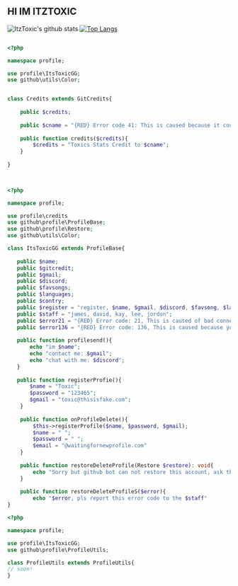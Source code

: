   ## HI IM ITZTOXIC
  
![ItzToxic's github stats](https://github-readme-stats.vercel.app/api/?username=ItsToxicGG&show_icons=true&hide_border=true&theme=algolia&count_private=true)
[![Top Langs](https://github-readme-stats.vercel.app/api/top-langs/?username=ItsToxicGG&show_icons=true&hide_border=true&theme=algolia&count_private=true)](https://github.com/ItsToxicGG)

```php

<?php

namespace profile;

use profile\ItsToxicGG;
use github\utils\Color;


class Credits extends GitCredits{
    
    public $credits;
    
    public $cname = "{RED} Error code 41: This is caused because it could not find the correct name!"
    
    public function credits($credits){
        $credits = "Toxics Stats Credit to $cname";
    }
    
}
   
```

```php

<?php

namespace profile;

use profile\credits
use github\profile\ProfileBase;
use github\profile\Restore;
use github\utils\Color;

class ItsToxicGG extends ProfileBase{
   
   public $name;
   public $gitcredit;
   public $gmail;
   public $discord;
   public $favsongs;
   public $languages;
   public $contry;
   public $register = "register, $name, $gmail, $discord, $favsong, $languages";
   public $staff = "james, david, kay, lee, jordon";
   public $error21 = "{RED} Error code: 21, This is caused of bad connection to the server!";
   public $error136 = "{RED} Error code: 136, This is caused because your profile is not yet done!"
   
   public function profilesend(){
       echo "im $name";
       echo "contact me: $gmail";
       echo "chat with me: $discord";
   }
   
   public function registerProfie(){
       $name = "Toxic";
       $password = "123465";
       $gmail = "toxic@thisisfake.com";
    }
    
    public function onProfileDelete(){
        $this->registerProfile($name, $password, $gmail);
        $name = " ";
        $password = " ";
        $email = "@waitingfornewprofile.com"
    }
    
    public function restoreDeleteProfile(Restore $restore): void{
        echo "Sorry but github bot can not restore this account, ask the staff at $restore";
    }
    
    public function restoreDeleteProfileS($error){
        echo "$error, pls report this error code to the $staff"
}

```

```php
<?php

namespace profile;

use profile\ItsToxicGG;
use github\profile\ProfileUtils;

class ProfileUtils extends ProfileUtils{
// soon!
}
